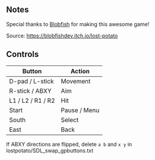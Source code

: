 ## Notes

Special thanks to [Blobfish](https://www.blobfish.dev/) for making this awesome game!

Source: https://blobfishdev.itch.io/lost-potato

## Controls

| Button | Action |
|--|--| 
|D-pad / L-stick|Movement|
|R-stick / ABXY|Aim|
|L1 / L2 / R1 / R2|Hit|
|Start|Pause / Menu|
|South|Select|
|East|Back|

If ABXY directions are flipped, delete `a b` and `x y` in  lostpotato/SDL_swap_gpbuttons.txt


